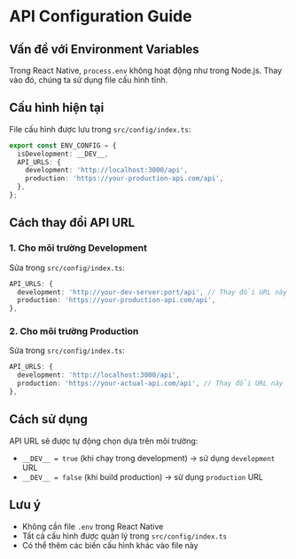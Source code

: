 # API Configuration Guide

## Vấn đề với Environment Variables

Trong React Native, `process.env` không hoạt động như trong Node.js. Thay vào đó, chúng ta sử dụng file cấu hình tĩnh.

## Cấu hình hiện tại

File cấu hình được lưu trong `src/config/index.ts`:

```typescript
export const ENV_CONFIG = {
  isDevelopment: __DEV__,
  API_URLS: {
    development: 'http://localhost:3000/api',
    production: 'https://your-production-api.com/api',
  },
};
```

## Cách thay đổi API URL

### 1. Cho môi trường Development
Sửa trong `src/config/index.ts`:
```typescript
API_URLS: {
  development: 'http://your-dev-server:port/api', // Thay đổi URL này
  production: 'https://your-production-api.com/api',
},
```

### 2. Cho môi trường Production
Sửa trong `src/config/index.ts`:
```typescript
API_URLS: {
  development: 'http://localhost:3000/api',
  production: 'https://your-actual-api.com/api', // Thay đổi URL này
},
```

## Cách sử dụng

API URL sẽ được tự động chọn dựa trên môi trường:
- `__DEV__ = true` (khi chạy trong development) → sử dụng `development` URL
- `__DEV__ = false` (khi build production) → sử dụng `production` URL

## Lưu ý

- Không cần file `.env` trong React Native
- Tất cả cấu hình được quản lý trong `src/config/index.ts`
- Có thể thêm các biến cấu hình khác vào file này
